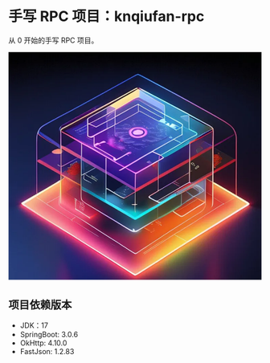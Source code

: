 # 手写 RPC 项目：knqiufan-rpc

从 0 开始的手写 RPC 项目。

![image](RPC.png)

## 项目依赖版本

* JDK：17
* SpringBoot: 3.0.6
* OkHttp: 4.10.0
* FastJson: 1.2.83